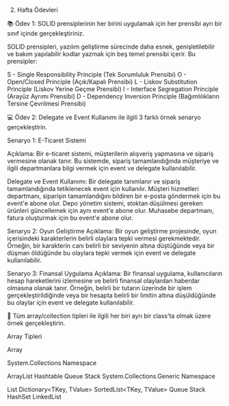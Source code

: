 2. Hafta Ödevleri


 📚 Ödev 1:  SOLID prensiplerinin her birini uygulamak için her prensibi ayrı bir sınıf içinde gerçekleştiriniz.

SOLID prensipleri, yazılım geliştirme sürecinde daha esnek, genişletilebilir ve bakım yapılabilir kodlar yazmak için beş temel prensibi içerir. Bu prensipler:

S - Single Responsibility Principle (Tek Sorumluluk Prensibi)
O - Open/Closed Principle (Açık/Kapalı Prensibi)
L - Liskov Substitution Principle (Liskov Yerine Geçme Prensibi)
I - Interface Segregation Principle (Arayüz Ayrımı Prensibi)
D - Dependency Inversion Principle (Bağımlılıkların Tersine Çevrilmesi Prensibi)

💻 Ödev 2:  Delegate ve Event Kullanımı ile ilgili 3 farklı örnek senaryo gerçekleştirin.

Senaryo 1: E-Ticaret Sistemi

Açıklama:
Bir e-ticaret sistemi, müşterilerin alışveriş yapmasına ve sipariş vermesine olanak tanır. Bu sistemde, sipariş tamamlandığında müşteriye ve ilgili departmanlara bilgi vermek için event ve delegate kullanılabilir.

Delegate ve Event Kullanımı:
Bir delegate tanımlanır ve sipariş tamamlandığında tetiklenecek event için kullanılır.
Müşteri hizmetleri departmanı, siparişin tamamlandığını bildiren bir e-posta göndermek için bu event'e abone olur.
Depo yönetim sistemi, stoktan düşülmesi gereken ürünleri güncellemek için aynı event'e abone olur.
Muhasebe departmanı, fatura oluşturmak için bu event'e abone olur.


Senaryo 2: Oyun Geliştirme
Açıklama:
Bir oyun geliştirme projesinde, oyun içerisindeki karakterlerin belirli olaylara tepki vermesi gerekmektedir. Örneğin, bir karakterin canı belirli bir seviyenin altına düştüğünde veya bir düşman öldüğünde bu olaylara tepki vermek için event ve delegate kullanılabilir.


Senaryo 3: Finansal Uygulama
Açıklama:
Bir finansal uygulama, kullanıcıların hesap hareketlerini izlemesine ve belirli finansal olaylardan haberdar olmasına olanak tanır. Örneğin, belirli bir tutarın üzerinde bir işlem gerçekleştirildiğinde veya bir hesapta belirli bir limitin altına düşüldüğünde bu olaylar için event ve delegate kullanılabilir.


📁 Tüm array/collection tipleri ile ilgili her biri ayrı bir class'ta olmak üzere örnek gerçekleştirin.

Array Tipleri

Array

System.Collections Namespace

ArrayList
Hashtable
Queue
Stack
System.Collections.Generic Namespace

List<T>
Dictionary<TKey, TValue>
SortedList<TKey, TValue>
Queue<T>
Stack<T>
HashSet<T>
LinkedList<T>
